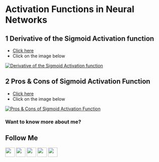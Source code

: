 # Activation Functions in Neural Networks

## 1 Derivative of the Sigmoid Activation function
* [Click here](https://youtu.be/G6djH3I0rG0)
* Click on the image below

[![Derivative of the Sigmoid Activation function](http://img.youtube.com/vi/G6djH3I0rG0/0.jpg)](http://www.youtube.com/watch?v=G6djH3I0rG0)


## 2 Pros & Cons of Sigmoid Activation Function
* [Click here](https://youtu.be/84T5l_bGhP0)
* Click on the image below

[![Pros & Cons of Sigmoid Activation Function](http://img.youtube.com/vi/84T5l_bGhP0/0.jpg)](http://www.youtube.com/watch?v=84T5l_bGhP0)


### Want to know more about me?
## Follow Me
<a href="https://twitter.com/_bhaveshbhatt" target="_blank"><img class="ai-subscribed-social-icon" src="https://bhattbhavesh91.github.io/assets/images/tw.png" width="30"></a>
<a href="https://www.youtube.com/bhaveshbhatt8791/" target="_blank"><img class="ai-subscribed-social-icon" src="https://bhattbhavesh91.github.io/assets/images/ytb.png" width="30"></a>
<a href="https://www.youtube.com/PythonTricks/" target="_blank"><img class="ai-subscribed-social-icon" src="https://bhattbhavesh91.github.io/assets/images/python_logo.png" width="30"></a>
<a href="https://github.com/bhattbhavesh91" target="_blank"><img class="ai-subscribed-social-icon" src="https://bhattbhavesh91.github.io/assets/images/gthb.png" width="30"></a>
<a href="https://www.linkedin.com/in/bhattbhavesh91/" target="_blank"><img class="ai-subscribed-social-icon" src="https://bhattbhavesh91.github.io/assets/images/lnkdn.png" width="30"></a>
